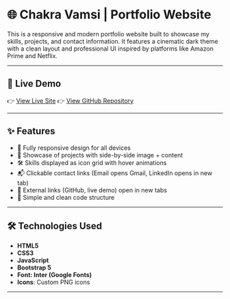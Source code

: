 # 🌐 Chakra Vamsi | Portfolio Website

This is a responsive and modern portfolio website built to showcase my skills, projects, and contact information. It features a cinematic dark theme with a clean layout and professional UI inspired by platforms like Amazon Prime and Netflix.

---

## 📸 Live Demo

👉 [View Live Site](https://chakravamsi.github.io/portfolio/)
👉 [View GitHub Repository](https://github.com/chakravamsi/portfolio)

---

## ✨ Features

- 📱 Fully responsive design for all devices
- 💼 Showcase of projects with side-by-side image + content
- 🛠️ Skills displayed as icon grid with hover animations
- 📬 Clickable contact links (Email opens Gmail, LinkedIn opens in new tab)
- 🔗 External links (GitHub, live demo) open in new tabs
- 📜 Simple and clean code structure

---

## 🛠️ Technologies Used

- **HTML5**
- **CSS3**
- **JavaScript**
- **Bootstrap 5**
- **Font: Inter (Google Fonts)**
- **Icons**: Custom PNG icons

---



